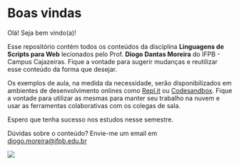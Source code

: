 # Boas vindas

Olá! Seja bem vindo\(a\)!

Esse repositório contém todos os conteúdos da disciplina **Linguagens de Scripts para Web** lecionados pelo Prof. **Diogo Dantas Moreira** do IFPB - Campus Cajazeiras. Fique a vontade para sugerir mudanças e reutilizar esse conteúdo da forma que desejar.

Os exemplos de aula, na medida da necessidade, serão disponibilizados em ambientes de desenvolvimento onlines como [Repl.it](https://repl.it) ou [Codesandbox](https://codesandbox.io/). Fique a vontade para utilizar as mesmas para manter seu trabalho na nuvem e usar as ferramentas colaborativas com os colegas de sala.

Espero que tenha sucesso nos estudos nesse semestre.

Dúvidas sobre o conteúdo? Envie-me um email em [diogo.moreira@ifpb.edu.br](mailto:diogo.moreira@ifpb.edu.br)

![](https://media.giphy.com/media/26tn33aiTi1jkl6H6/giphy.gif)



